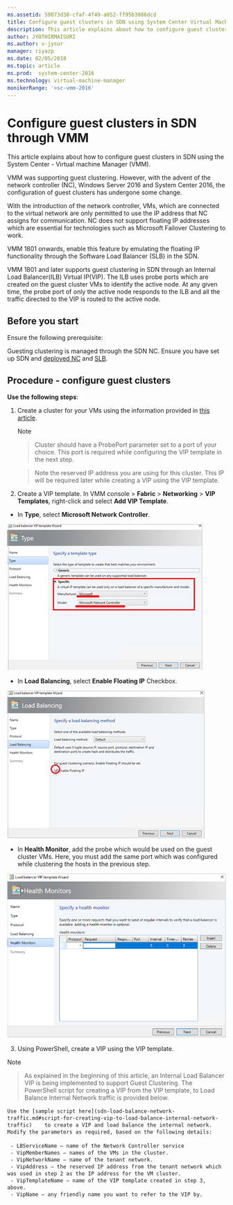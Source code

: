 ```yaml
---
ms.assetid: 59073d38-cfaf-4f49-a052-ff95b3086dcd
title: Configure guest clusters in SDN using System Center Virtual Machine Manager.
description: This article explains about how to configure guest clusters in SDN through VMM.
author: JYOTHIRMAISURI
ms.author: v-jysur
manager: riyazp
ms.date: 02/05/2018
ms.topic: article
ms.prod:  system-center-2016
ms.technology: virtual-machine-manager
monikerRange: '>sc-vmm-2016'
---
```


# Configure guest clusters in SDN through VMM

This article explains about how to configure guest clusters in SDN using the System Center - Virtual machine Manager (VMM).

VMM was supporting guest clustering.  However, with the advent of the network controller (NC), Windows Server 2016 and System Center 2016, the configuration of guest clusters has undergone some change.

With the introduction of the network controller, VMs, which are connected to the virtual network are only permitted to use the IP address that NC assigns for communication. NC does not support floating IP addresses which are essential for technologies such as Microsoft Failover Clustering to work.

VMM 1801 onwards, enable this feature by emulating the floating IP functionality through the Software Load Balancer (SLB) in the SDN.

VMM 1801 and later supports guest clustering in SDN through an Internal Load Balancer(ILB) Virtual IP(VIP). The ILB uses probe ports which are created on the guest cluster VMs to identify the active node.  At any given time, the probe port of only the active node responds to the ILB and all the traffic directed to the VIP is routed to the active node.

## Before you start

Ensure the following prerequisite:

Guesting clustering is managed through the SDN NC. Ensure you have set up SDN and [deployed NC](sdn-controller.md) and [SLB](sdn-slb.md).   

## Procedure - configure guest clusters

**Use the following steps**:

1.	Create a cluster for your VMs using the information provided in [this article](https://docs.microsoft.com/en-us/windows-server/networking/sdn/manage/guest-clustering#example-2-configuring-a-microsoft-failover-cluster).

    > [!NOTE]

    >  Cluster should have a ProbePort parameter set to a port of your choice. This port is required while configuring the VIP template in the next step.

    > Note the reserved IP address you are using for this cluster. This IP will be required later while creating a VIP using the VIP template.

2.	Create a VIP template. In VMM console > **Fabric** >
**Networking** > **VIP Templates**, right-click and select **Add VIP Template**.

 - In **Type**, select **Microsoft Network Controller**.

 ![network controller](media/sdn-guest-clustering/select-controller.png)

 - In **Load Balancing**, select **Enable Floating IP** Checkbox.

 ![floating IP](media/sdn-guest-clustering/enable-floating.png)

 - In **Health Monitor**, add the probe which would be used on the guest cluster VMs. Here, you must add the same port which was configured while clustering the hosts in the previous step.

 ![health monitor](media/sdn-guest-clustering/health-monitors.png)

3.	Using PowerShell, create a VIP using the VIP template.

 > [!NOTE]

 > As explained in the beginning of this article, an Internal Load Balancer VIP is being implemented to support Guest Clustering. The PowerShell script for creating a VIP from the VIP template, to Load Balance Internal Network traffic is provided below.

    Use the [sample script here](sdn-load-balance-network-traffic.md#script-for-creating-vip-to-load-balance-internal-network-traffic)    to create a VIP and load balance the internal network. Modify the parameters as required, based on the following details:

     - LBServiceName – name of the Network Controller service
     - VipMemberNames – names of the VMs in the cluster.
     - VipNetworkName – name of the tenant network.
     - VipAddress – the reserved IP address from the tenant network which was used in step 2 as the IP address for the VM cluster.
     - VipTemplateName – name of the VIP template created in step 3, above.
     - VipName – any friendly name you want to refer to the VIP by.
